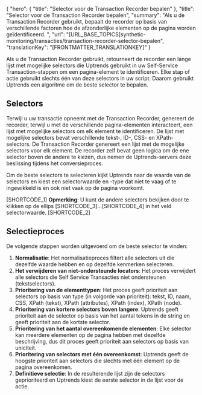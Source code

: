 {
  "hero": {
    "title": "Selector voor de Transaction Recorder bepalen"
  },
  "title": "Selector voor de Transaction Recorder bepalen",
  "summary": "Als u de Transaction Recorder gebruikt, bepaalt de recorder op basis van verschillende factoren hoe de afzonderlijke elementen op de pagina worden geïdentificeerd. ",
  "url": "[URL_BASE_TOPICS]synthetic-monitoring/transacties/transaction-recorder-selector-bepalen",
  "translationKey": "[FRONTMATTER_TRANSLATIONKEY]"
}

Als u de Transaction Recorder gebruikt, retourneert de recorder een lange lijst met mogelijke selectors die Uptrends gebruikt in uw Self-Service Transaction-stappen om een pagina-element te identificeren. Elke stap of actie gebruikt slechts één van deze selectors in uw script. Daarom gebruikt Uptrends een algoritme om de beste selector te bepalen.

## Selectors

Terwijl u uw transactie opneemt met de Transaction Recorder, genereert de recorder, terwijl u met de verschillende pagina-elementen interacteert, een lijst met mogelijke selectors om elk element te identificeren. De lijst met mogelijke selectors bevat verschillende tekst-, ID-, CSS- en XPath-selectors. De Transaction Recorder genereert een lijst met de mogelijke selectors voor elk element. De recorder zelf bevat geen logica om de ene selector boven de andere te kiezen, dus nemen de Uptrends-servers deze beslissing tijdens het conversieproces.

Om de beste selectors te selecteren kijkt Uptrends naar de waarde van de selectors en kiest een selectorwaarde en -type dat niet te vaag of te ingewikkeld is en ook niet vaak op de pagina voorkomt.

[SHORTCODE_1]
**Opmerking**: U kunt de andere selectors bekijken door te klikken op de ellips [SHORTCODE_3]...[SHORTCODE_4] in het veld selectorwaarde.
[SHORTCODE_2]

## Selectieproces

De volgende stappen worden uitgevoerd om de beste selector te vinden:

1.  **Normalisatie**: Het normalisatieproces filtert alle selectors uit die dezelfde waarde hebben en op dezelfde kenmerken selecteren.
2.  **Het verwijderen van niet-ondersteunde locators**: Het proces verwijdert alle selectors die Self Service Transacties niet ondersteunen (tekstselectors).
3.  **Prioritering van de elementtypen**: Het proces geeft prioriteit aan selectors op basis van type (in volgorde van prioriteit): tekst, ID, naam, CSS, XPath (tekst), XPath (attributes), XPath (index), XPath (node).
4.  **Prioritering van kortere selectors boven langere**: Uptrends geeft prioriteit aan de selector op basis van het aantal tekens in de string en geeft prioriteit aan de kortste selector.
5.  **Prioritering van het aantal overeenkomende elementen**: Elke selector kan meerdere elementen op de pagina hebben met dezelfde beschrijving, dus dit proces geeft prioriteit aan selectors op basis van uniciteit.
6.  **Prioritering van selectors met één overeenkomst**: Uptrends geeft de hoogste prioriteit aan selectors die slechts met één element op de pagina overeenkomen.
7.  **Definitieve selectie**: In de resulterende lijst zijn de selectors geprioriteerd en Uptrends kiest de eerste selector in de lijst voor de actie.
